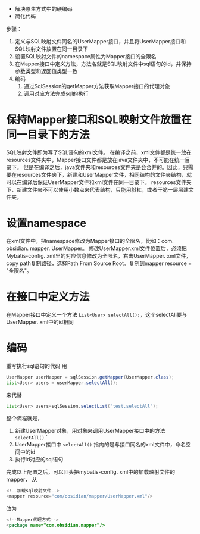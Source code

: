 - 解决原生方式中的硬编码
- 简化代码

步骤：
1. 定义与SQL映射文件同名的UserMapper接口，并且将UserMapper接口和SQL映射文件放置在同一目录下
2. 设置SQL映射文件的namespace属性为Mapper接口的全限名
3. 在Mapper接口中定义方法，方法名就是SQL映射文件中sql语句的id，并保持参数类型和返回值类型一致
4. 编码
	1. 通过SqlSession的getMapper方法获取Mapper接口的代理对象
	2. 调用对应方法完成sql的执行

# 保持Mapper接口和SQL映射文件放置在同一目录下的方法
SQL映射文件即为写了SQL语句的xml文件。
在编译之前，xml文件都是统一放在resources文件夹中，Mapper接口文件都是放在java文件夹中，不可能在统一目录下。
但是在编译之后，java文件夹和resources文件夹是会合并的。因此，只需要在resources文件夹下，新建和UserMapper文件，相同结构的文件夹结构，就可以在编译后保证UserMapper文件和xml文件在同一目录下。
resources文件夹下，新建文件夹不可以使用小数点来代表结构，只能用斜杠，或者干脆一层层建文件夹。

# 设置namespace
在xml文件中，把namespace修改为Mapper接口的全限名，比如：com. obsidian. mapper. UserMapper。
修改UserMapper.xml文件位置后，必须把Mybatis-config. xml里的对应信息修改为全限名，右击UserMapper. xml文件，copy path复制路径，选择Path From Source Root。复制到mapper resource = "全限名"。

# 在接口中定义方法
在Mapper接口中定义一个方法 `List<User> selectAll();`，这个selectAll要与UserMapper. xml中的id相同

# 编码
重写执行sql语句的代码
用
```java
UserMapper userMapper = sqlSession.getMapper(UserMapper.class);  
List<User> users = userMapper.selectAll();
```
来代替
```java
List<User> users=sqlSession.selectList("test.selectAll");
```

整个流程就是，
1. 新建UserMapper对象，用对象来调用UserMapper接口中的方法 `selectAll()` `
2. UserMapper接口中 `selectAll()` 指向的是与接口同名的xml文件中，命名空间中的id
3. 执行id对应的sql语句


完成以上配置之后，可以回头把mybatis-config. xml中的加载映射文件的mapper，
从
```java
<!--加载sql映射文件-->  
<mapper resource="com/obsidian/mapper/UserMapper.xml"/>
```
改为 
```java
<!--Mapper代理方式-->  
<package name="com.obsidian.mapper"/>
```
